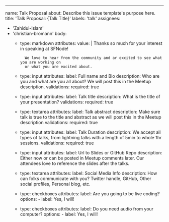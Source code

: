 ---
name: Talk Proposal
about: Describe this issue template's purpose here.
title: 'Talk Proposal: {Talk Title}'
labels: 'talk'
assignees:
  - 'Zahidul-Islam'
  - 'christian-bromann'
body:
    - type: markdown
      attributes:
        value: |
            Thanks so much for your interest in speaking at SFNode!
            
            We love to hear from the community and ar excited to see what you are working on
            or what you are excited about.
    - type: input
      attributes:
        label: Full name and Bio
        description: Who are you and what are you all about? We will post this in the Meetup description.
      validations:
        required: true
    - type: input
      attributes:
        label: Talk title
        description: What is the title of your presentation?
      validations:
        required: true
    - type: textarea
      attributes:
        label: Talk abstract
        description: Make sure talk is true to the title and abstract as we will post this in the Meetup description
      validations:
        required: true
    - type: input
      attributes:
        label: Talk Duration
        description: We accept all types of talks, from lightning talks with a length of 5min to whole 1hr sessions.
      validations:
        required: true
    - type: input
      attributes:
        label: Url to Slides or GitHub Repo
        description: Either now or can be posted in Meetup comments later. Our attendees love to reference the slides after the talks.
    - type: textarea
      attributes:
        label: Social Media Info
        description: How can folks communicate with you? Twitter handle, GitHub, Other social profiles, Personal blog, etc.
    - type: checkboxes
      attributes:
        label: Are you going to be live coding?
        options:
            - label: Yes, I will!
    - type: checkboxes
      attributes:
        label: Do you need audio from your computer?
        options:
            - label: Yes, I will!
